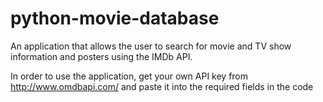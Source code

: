 # python-movie-database
An application that allows the user to search for movie and TV show information and posters using the IMDb API.

In order to use the application, get your own API key from http://www.omdbapi.com/ and paste it into the required fields in the code

